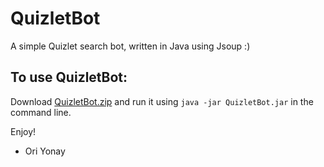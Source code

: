 # QuizletBot

A simple Quizlet search bot, written in Java using Jsoup :)

## To use QuizletBot: 
Download [QuizletBot.zip](https://github.com/oriyonay/QuizletBot/raw/master/QuizletBot.zip) and run it using `java -jar QuizletBot.jar` in the command line.

Enjoy!
 - Ori Yonay
